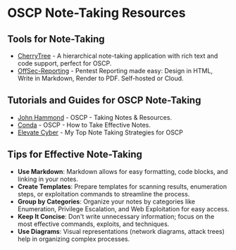 # OSCP Note-Taking Resources

## Tools for Note-Taking

- [CherryTree](https://www.giuspen.com/cherrytree/) - A hierarchical note-taking application with rich text and code support, perfect for OSCP.  
- [OffSec-Reporting](https://github.com/Syslifters/OffSec-Reporting) - Pentest Reporting made easy: Design in HTML, Write in Markdown, Render to PDF. Self-hosted or Cloud.


## Tutorials and Guides for OSCP Note-Taking

- [John Hammond](https://www.youtube.com/watch?v=MQGozZzHUwQ) - OSCP - Taking Notes & Resources.
- [Conda](https://www.youtube.com/watch?v=yYmDQY1zKKE) - OSCP - How to Take Effective Notes.
- [Elevate Cyber](https://www.youtube.com/watch?v=dX0IVDPo7ek) - My Top Note Taking Strategies for OSCP


## Tips for Effective Note-Taking

- **Use Markdown**: Markdown allows for easy formatting, code blocks, and linking in your notes.  
- **Create Templates**: Prepare templates for scanning results, enumeration steps, or exploitation commands to streamline the process.  
- **Group by Categories**: Organize your notes by categories like Enumeration, Privilege Escalation, and Web Exploitation for easy access.  
- **Keep It Concise**: Don't write unnecessary information; focus on the most effective commands, exploits, and techniques.  
- **Use Diagrams**: Visual representations (network diagrams, attack trees) help in organizing complex processes.


